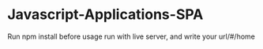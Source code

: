 # Javascript-Applications-SPA
Run npm install before usage
run with live server, and write your url/#/home
